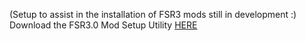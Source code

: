 (Setup to assist in the installation of FSR3 mods still in development :)
Download the FSR3.0 Mod Setup Utility [HERE](https://drive.google.com/file/d/1ExwyRd2IyB5ZU5n3Gr1BKT2oau88xd2S/view?usp=sharing)

